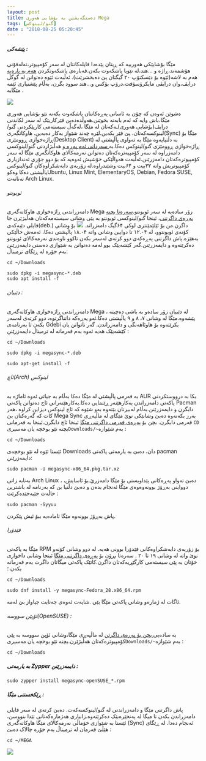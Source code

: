 ```yaml
---
layout: post
title: دەستگەیشتن بە بۆشایی هەوری Mega
tags: [گنو/لینوکس]
date : "2018-08-25 05:20:45"
---
```


##### پێشەکی :

مێگا بۆشایێکی هەورییە کە ڕیتان پێدەدا فایلەکانتان لە سەر کۆمپیوتر،تەلەفۆنی هۆشمەند،ڕاژە و …هتد،لە نێویا پاشکەوت بکەن.قەبارەی پاشکەوتکردن [هەم بە پارەیە](https://mega.nz/pro) هەم بە لاشە(ئێوە بۆ دێسکتۆپ ۲۰ گیگتان پێ دەبخشرێت). ئەڵبەت ئێوە دەتوانن لە گوگڵ درایڤ،وان درایڤی مایکرۆسۆفت،درۆپ بۆکس و…هتد سوود بگرن، بەڵام پێشنیاری ئێمە مێگایە .

![](/gnulinux/images/00007-1.png)



ەشوێن ئەوەن کە چۆن بە ئاسانی پەڕەکانتان پاشکەوت بکەنە نێو بۆشایی هەوری مێگا،باش وایە کە ئەم بابەتە بخوێنن.هەوڵدەدەین فێرکاریێک لە سەر لکاندنی درایڤ(بۆشایی هەوری)ـەکەتان لە مێگا ،لەگەڵ سیستەمی کارپێکردنی گنو/لینوکسەکەتان، پێ فێر بکەین.لێرە چەند شێواز بەکار دەبەین.
هاوکاتگه‌ری(Sync) مێگا بۆ ڕاژەخوازی ڕوومێزی(Desktop Client)
بە دڵنیایەوە مێگا بە تەواوی پاڵپشتی لە ڕاژەخوازی ڕوومێزی گنو/لینوکس دەکا.بە[ سەردانی ئەم پەڕە ](https://mega.nz/sync)و هەڵبژاردنی گنو/لینوکسی دامەزراوە لە سەر کۆمپیەترەکەتان دەتوانن نەرمەکالای هاوکاتگەری مێگا لە سەر کۆمپیوترەکەتان دامەزرێنن.ئەڵبەت هەواڵێکی خۆشیش ئەوەیە کە بۆ دوو جۆری ئەندازیاری کۆمپیوتریش واتە ۳۲بیت و ۶۴بیت وشێندراوە.لە زۆربەی دابەشکراوەکان گنو/لینوکس پاڵپشتی دەکا وەکوUbuntu, Linux Mint, ElementaryOS, Debian, Fedora SUSE, تەنانەت Arch Linux.

###### ئوبونتو

دامەزراندنی ڕاژەخوازی هاوکاتەگەری Mega زۆر سادەیە لە سەر ئوبونتو.[سەرەتا بچنە پەڕەی داگرتنی](https://mega.nz/sync)، ئینجا گنو/لینوکسی ئوبونتو بە پێی وشانی سیستەمەکەتان هەڵبژێرن جا فایلی دێبەکەی(deb.) داگرن.من بۆ ئێلێمێنتری لوکی ۶۴گیگ دامەزراند.
![](/gnulinux/images/00007-2.png)
بۆ وشانی کۆنەی ئوبونتوو، لە ۱۲.۰۴ تا دوایین وشانی واتە ۱۸.۰۴ پاڵپشتی دەکا، ئەمەش خاڵێکی بەهێزە.پاش داگرتنی پەڕەکەی دوو کرتەی لەسەر بکەن تاکوو ناوەندی نەرمەکالای ئوبونتو دەکرێتەوە و دایمەزرێنن.گەر کێشەیێک بوو لەمە دەتوانن بە شێوازی دەستی دایمەزرێنن بەم جۆرە لە ڕێگای ترمیناڵ:

```shell
cd ~/Downloads

sudo dpkg -i megasync-*.deb
sudo apt install -f
```

###### دێبیان :

دامەزراندنی ڕاژەخوازی هاوکاتەگەری Mega ، لە دێبیان زۆر سادەو بە باشی دەچیتە پێشەوە.مێگا لە وشانی ۷، ۸ و ۹ پاڵپشتی دەکا.ئەو پەڕەکە داتناگرتوە، دوو کرتەی لەسەر بکەن تا بەرنامەی Gdebi بکرێتەوە بۆ هاوئاهەنگی و دامەزراندن.
گەر ناتوانن یان کێشەیێک هەیە ئەوە بەم فەرمانە لە ترمیناڵ دایمەزرێنن :

```shell
cd ~/Downloads

sudo dpkg -i megasync-*.deb

sudo apt-get install -f
```

###### ئاچ(Arch) لینوکس

بە فەرمی پاڵپشتی لە مێگا دەکا بەڵام بە جیاتی ئەوە ئاماژە بە AUR بکا بە درووستکردنی پاکەتی دامەزراندن بەکارهێنەر ڕێنمایی دەکا.بەکارهێنەرانی ئاچ دەتوانن پاکەتی Pacman دابگرن و دایمەزرێنن.بەڵام لەبیرتان بێتەوە بەو شێوە کە ئاچ لینوکس دیزاین کراوە ،هەر کات کە گەرەکتان بێ Mega Sync بەرز بکەنەوە دەبێ وشانێکی نوێ مێگای لە ماڵپەڕی فەرمی دابگرن.
بچن بۆ [پەڕەی فەرمی داگرتنی مێگا](https://mega.nz/sync) ئینجا ئاچ دابگرن.ئینجا بە فەرمانی `CD `بچنە نێو بوخچە یان مەسیری` Downloads/~ `بەم شێوازە :

```shell
cd ~/Downloads
```

ئێستا ئێوە لە نێو بوخچەی Downloads دان، دەبێ بە یارمەتی پاکەتی pacman دایمەزرێنن:

```shell
sudo pacman -U megasync-x86_64.pkg.tar.xz
```

بەنابە زاتی Arch Linux ، دەبێ تەواو پەڕەکانی پێداویستی بۆ مێگا دامەزرێ.بۆ ئاسایش، دوواینی بەڕۆژ بوونەوەوەی مێگا ئەنجام بدەن و دەبێ دڵنیا بن کە بەرنامە لە باشترین حاڵەت جێبەجێدەکرێت :

```shell
sudo pacman -Syyuu
```

پاش بەڕۆژ بوونەوە مێگا ئامادەیە ببۆ ئیش پێکردن.

###### فێدۆرا

مێگا بە پاکەتی RPM بۆ زۆربەی دابەشکراوەکانی فێدۆرا بوونی هەیە. لە دوو وشانی کۆنەو نوێ واتە لە وشانی ۱۹ تا ۲۰ . سەرەتا بڕۆن بۆ [پەڕەی داگرتنی مێگا](https://mega.nz/sync) ئینجا وشانی داخوازی خۆتان بە پێی سیستەمی کارگێڕیەکەتان داگرن.کاتێک پاکەتی میگاتان داگرت بەم فەرمانە بکەن ؛

```shell
cd ~/Downloads

sudo dnf install -y megasync-Fedora_28.x86_64.rpm
```

ئاگات لە ژمارەو وشانی پاکەتی مێگا بێی .شایەت ئەوەی جەنابت جیاواز بێ لەمە.

###### ئۆپێن سووسە(OpenSUSE) :

بە سادەیی[ بچن بۆ پەڕەی داگرتن](https://mega.nz/sync) لە ماڵپەڕی مێگا،وشانی ئۆپن سووسە بە پێی کۆمپیوترەکەتان هەڵبژێرن.بچنە نێو بوخچە یان مەسیری` Downloads/~ `بەم شێوازە :

```shell
cd ~/Downloads
```

##### بە یارمەتی Zypper دایمەزرێنن :

 

```shell
sudo zypper install megasync-openSUSE_*.rpm
```

##### ڕێکخستنی مێگا :

پاش داگرتنی مێگا و دامەزراندنی لە گنو/لینوکسەکەت. دەبێ کرتەی لە سەر فایلی دامەزراندن بکەن تا میگا لە پەنجێرەیێک دەکرێتەوە.زانیاری هەژمارەکەتانی تێدا بنووسن، ئێستا بە شێوازی خۆماڵی نەرمەکالای مێگا هاوکاتەگەری (Sync) ئەنجام دەدا.
لە ڕێگای هێڵێ فەرمان لە ترمیناڵ بەم جۆرە چالاک دەبێ :

```shell
cd ~/MEGA
```

 ![](/gnulinux/images/00007-3.png)